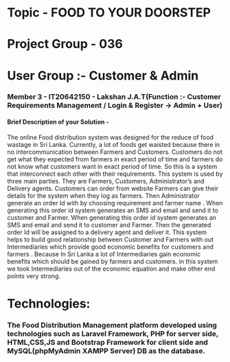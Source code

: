 # Topic - FOOD TO YOUR DOORSTEP
# Project Group - 036
# User Group :- Customer & Admin
### Member 3 - IT20642150 - Lakshan J.A.T(Function :- Customer Requirements Management / Login & Register -> Admin + User)


#### Brief Description of your Solution - 

The online Food distribution system was designed for the reduce of food wastage in Sri Lanka. Currently, a lot of foods get waisted because there in no intercommunication between Farmers and Customers. Customers do not get what they expected from farmers in exact period of time and farmers do not know what customers want in exact period of time. So this is a system that interconnect each other with their requirements. This system is used by three main parties. They are Farmers, Customers, Administrator’s and Delivery agents. Customers can order from website Farmers can give their details for the system when they log as farmers. Then Administrator generate an order Id with by choosing requirement and farmer name . When generating this order id system generates an SMS and email and send it to customer and Farmer. When generating this order id system generates an SMS and email and send it to customer and Farmer.
Then the generated order Id will be assigned to a delivery agent and deliver it. This system helps to build good relationship between Customer and Farmers with out Intermediaries which provide good economic benefits for customers and farmers . Because In Sri Lanka a lot of Intermediaries gain economic benefits which should be gained by farmers and customers. in this system we took Intermediaries out of the economic equation and make other end points very strong.

# Technologies:
### The Food Distribution Management platform developed using technologies such as Laravel Framework, PHP for server side, HTML,CSS,JS and Bootstrap Framework for client side and MySQL(phpMyAdmin XAMPP Server) DB as the database.

